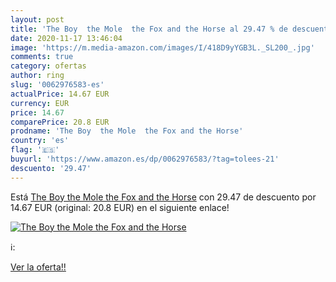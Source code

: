 ```yaml
---
layout: post
title: 'The Boy  the Mole  the Fox and the Horse al 29.47 % de descuento'
date: 2020-11-17 13:46:04
image: 'https://m.media-amazon.com/images/I/418D9yYGB3L._SL200_.jpg'
comments: true
category: ofertas
author: ring
slug: '0062976583-es'
actualPrice: 14.67 EUR
currency: EUR
price: 14.67
comparePrice: 20.8 EUR
prodname: 'The Boy  the Mole  the Fox and the Horse'
country: 'es'
flag: '🇪🇸'
buyurl: 'https://www.amazon.es/dp/0062976583/?tag=tolees-21'
descuento: '29.47'
---
```


Está [The Boy  the Mole  the Fox and the Horse](https://www.amazon.es/dp/0062976583/?tag=tolees-21) con 29.47 de descuento por 14.67 EUR (original: 20.8 EUR) en el siguiente enlace!

[![The Boy  the Mole  the Fox and the Horse](https://m.media-amazon.com/images/I/418D9yYGB3L._SL200_.jpg)](https://www.amazon.es/dp/0062976583/?tag=tolees-21)

ℹ️:


[Ver la oferta!!](https://www.amazon.es/dp/0062976583/?tag=tolees-21)
